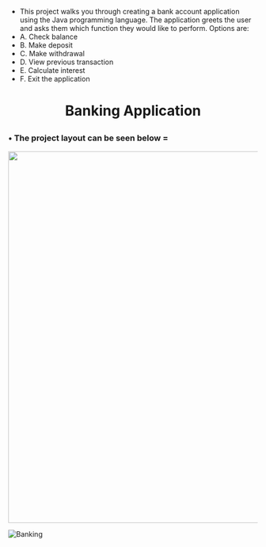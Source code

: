 
- This project walks you through creating a bank account application using the Java programming language. The application greets the user and asks them which function they would like to perform. Options are:
- A. Check balance
- B. Make deposit
- C. Make withdrawal 
- D. View previous transaction
- E. Calculate interest
- F. Exit the application

# <p align = "center" > Banking Application </p>   

###  • The project layout can be seen below = 


<p align = "center" >
<img src="![Banking](https://user-images.githubusercontent.com/76765079/104879033-107c9d00-592b-11eb-865a-48f4d74abadc.gif)"width ="750" height="750" />

![Banking](https://user-images.githubusercontent.com/76765079/104879086-30ac5c00-592b-11eb-8ace-ae4e156f10e0.gif)
